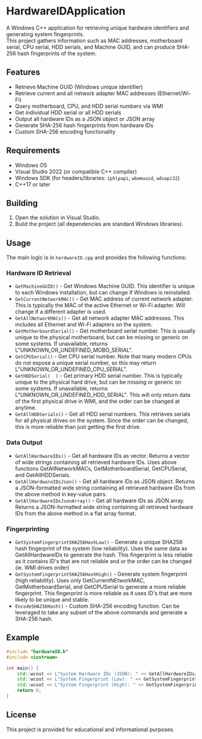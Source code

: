 # HardwareIDApplication

A Windows C++ application for retrieving unique hardware identifiers and generating system fingerprints.  
This project gathers information such as MAC addresses, motherboard serial, CPU serial, HDD serials, and Machine GUID, and can produce SHA-256 hash fingerprints of the system.

## Features

- Retrieve Machine GUID (Windows unique identifier)
- Retrieve current and all network adapter MAC addresses (Ethernet/Wi-Fi)
- Query motherboard, CPU, and HDD serial numbers via WMI
- Get individual HDD serial or all HDD serials
- Output all hardware IDs as a JSON object or JSON array
- Generate SHA-256 hash fingerprints from hardware IDs
- Custom SHA-256 encoding functionality

## Requirements

- Windows OS
- Visual Studio 2022 (or compatible C++ compiler)
- Windows SDK (for headers/libraries: `iphlpapi`, `wbemuuid`, `advapi32`)
- C++17 or later

## Building

1. Open the solution in Visual Studio.
2. Build the project (all dependencies are standard Windows libraries).

## Usage

The main logic is in `hardwareID.cpp` and provides the following functions:

### Hardware ID Retrieval
- `GetMachineGUID()` - Get Windows Machine GUID. This identifier is unique to each Windows installation, but can change if Windows is reinstalled.
- `GetCurrentNetworkMAC()` - Get MAC address of current network adapter. This is typically the MAC of the active Ethernet or Wi-Fi adapter. Will change if a different adapter is used.
- `GetAllNetworkMACs()` - Get all network adapter MAC addresses. This includes all Ethernet and Wi-Fi adapters on the system.
- `GetMotherboardSerial()` - Get motherboard serial number. This is usually unique to the physical motherboard, but can be missing or generic on some systems. If unavailable, returns L"UNKNOWN_OR_UNDEFINED_MOBO_SERIAL".
- `GetCPUSerial()` - Get CPU serial number. Note that many modern CPUs do not expose a unique serial number, so this may return L"UNKNOWN_OR_UNDEFINED_CPU_SERIAL".
- `GetHDDSerial(  )` - Get primary HDD serial number. This is typically unique to the physical hard drive, but can be missing or generic on some systems. If unavailable, returns L"UNKNOWN_OR_UNDEFINED_HDD_SERIAL". This will only return data of the first physical drive in WMI, and the order can be changed at anytime.
- `GetAllHDDSerials()` - Get all HDD serial numbers. This retrieves serials for all physical drives on the system. Since the order can be changed, this is more reliable than just getting the first drive.

### Data Output
- `GetAllHardwareIDs()` - Get all hardware IDs as vector. Returns a vector of wide strings containing all retrieved hardware IDs. Uses above functions GetAllNetworkMACs, GetMotherboardSerial, GetCPUSerial, and GetAllHDDSerials.
- `GetAllHardwareIDsJson()` - Get all hardware IDs as JSON object. Returns a JSON-formatted wide string containing all retrieved hardware IDs from the above method in key-value pairs.
- `GetAllHardwareIDsJsonArray()` - Get all hardware IDs as JSON array. Returns a JSON-formatted wide string containing all retrieved hardware IDs from the above method in a flat array format.

### Fingerprinting
- `GetSystemFingerprintSHA256HashLow()` - Generate a unique SHA256 hash fingerprint of the system (low reliability). Uses the same data as GetAllHardwareIDs to generate the hash. This fingerprint is less reliable as it contains ID's that are not reliable and or the order can be changed (ie. WMI drives order)
- `GetSystemFingerprintSHA256HashHigh()` - Generate system fingerprint (high reliability).  Uses only GetCurrentNEtworkMAC, GetMotherboardSerial, and GetCPUSerial to generate a more reliable fingerprint. This fingerprint is more reliable as it uses ID's that are more likely to be unique and stable.
- `EncodeSHA256Hash()` - Custom SHA-256 encoding function. Can be leveraged to take any subset of the above commands and generate a SHA-256 hash.

## Example

```cpp
#include "hardwareID.h"
#include <iostream>

int main() {
    std::wcout << L"System Hardware IDs (JSON): " << GetAllHardwareIDsJson() << std::endl;
    std::wcout << L"System Fingerprint (Low): " << GetSystemFingerprintSHA256HashLow() << std::endl;
    std::wcout << L"System Fingerprint (High): " << GetSystemFingerprintSHA256HashHigh() << std::endl;
    return 0;
}
```

## License

This project is provided for educational and informational purposes.
